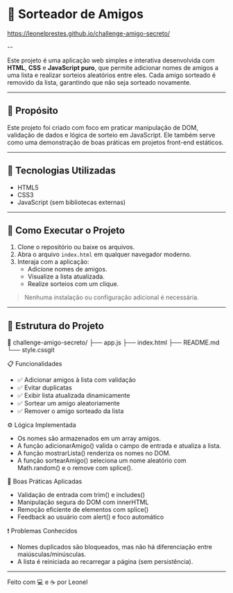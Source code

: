 # 🎯 Sorteador de Amigos

https://leonelprestes.github.io/challenge-amigo-secreto/

--

Este projeto é uma aplicação web simples e interativa desenvolvida com **HTML**, **CSS** e **JavaScript puro**, que permite adicionar nomes de amigos a uma lista e realizar sorteios aleatórios entre eles. Cada amigo sorteado é removido da lista, garantindo que não seja sorteado novamente.

---

## 📌 Propósito

Este projeto foi criado com foco em praticar manipulação de DOM, validação de dados e lógica de sorteio em JavaScript. Ele também serve como uma demonstração de boas práticas em projetos front-end estáticos.

---

## 🧰 Tecnologias Utilizadas

- HTML5
- CSS3 
- JavaScript (sem bibliotecas externas)

---

## 🚀 Como Executar o Projeto

1. Clone o repositório ou baixe os arquivos.
2. Abra o arquivo `index.html` em qualquer navegador moderno.
3. Interaja com a aplicação:
   - Adicione nomes de amigos.
   - Visualize a lista atualizada.
   - Realize sorteios com um clique.

> Nenhuma instalação ou configuração adicional é necessária.

---

## 📂 Estrutura do Projeto

📁 challenge-amigo-secreto/
├── app.js
├── index.html
├── README.md
└── style.cssgit


📋 Funcionalidades
- ✅ Adicionar amigos à lista com validação
- ✅ Evitar duplicatas
- ✅ Exibir lista atualizada dinamicamente
- ✅ Sortear um amigo aleatoriamente
- ✅ Remover o amigo sorteado da lista

⚙️ Lógica Implementada
- Os nomes são armazenados em um array amigos.
- A função adicionarAmigo() valida o campo de entrada e atualiza a lista.
- A função mostrarLista() renderiza os nomes no DOM.
- A função sortearAmigo() seleciona um nome aleatório com Math.random() e o remove com splice().

🧠 Boas Práticas Aplicadas
- Validação de entrada com trim() e includes()
- Manipulação segura do DOM com innerHTML
- Remoção eficiente de elementos com splice()
- Feedback ao usuário com alert() e foco automático

❗ Problemas Conhecidos
- Nomes duplicados são bloqueados, mas não há diferenciação entre maiúsculas/minúsculas.
- A lista é reiniciada ao recarregar a página (sem persistência).

---

Feito com 💻 e ☕ por Leonel
